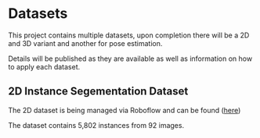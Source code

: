 # Datasets

This project contains multiple datasets, upon completion there will be a 2D and 3D variant and another for pose estimation. 

Details will be published as they are available as well as information on how to apply each dataset. 

## 2D Instance Segementation Dataset 
The 2D dataset is being managed via Roboflow and can be found ([here](https://universe.roboflow.com/shiitake-harvest/shiitake-harvest))

The dataset contains 5,802 instances from 92 images. 

